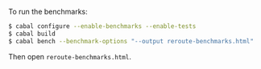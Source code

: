 To run the benchmarks:

```bash
$ cabal configure --enable-benchmarks --enable-tests
$ cabal build
$ cabal bench --benchmark-options "--output reroute-benchmarks.html"
```

Then open `reroute-benchmarks.html`.